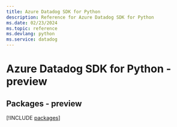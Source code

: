 ```yaml
---
title: Azure Datadog SDK for Python
description: Reference for Azure Datadog SDK for Python
ms.date: 02/23/2024
ms.topic: reference
ms.devlang: python
ms.service: datadog
---
```

# Azure Datadog SDK for Python - preview
## Packages - preview
[!INCLUDE [packages](datadog-index.md)]